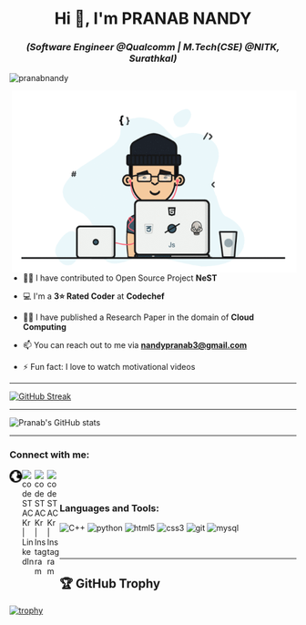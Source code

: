 
<!-- <img align="center" src="./banner.png"/></a> -->

<h1 align="center"><b>Hi 👋, I'm PRANAB NANDY</b></h1>
<h3 align="center"><i>(Software Engineer @Qualcomm | M.Tech(CSE) @NITK, Surathkal)</i></h3>

<p align="left"> <img src="https://komarev.com/ghpvc/?username=pranabnandy&label=visitors%20&color=129e00&style=plastic" alt="pranabnandy" /> </p>
<img align="right" alt="GIF" src="gif image.gif" width="500px" height="320" />


- 👨‍💻 I have contributed to Open Source Project **NeST**

- 💻 I'm a **3⭐ Rated Coder** at **Codechef**

- 👨‍💻 I have published a Research Paper in the domain of **Cloud Computing**

- 📫 You can reach out to me via  **nandypranab3@gmail.com**

-  ⚡ Fun fact: I love to watch motivational videos

 <hr>
 
[![GitHub Streak](http://github-readme-streak-stats.herokuapp.com?user=pranabnandy&theme=vue-dark&date_format=M%20j%5B%2C%20Y%5D)](https://git.io/streak-stats)
 
  <hr>
 
![Pranab's GitHub stats](https://github-readme-stats.vercel.app/api?username=pranabnandy&theme=tokyonight)



 <hr>


### Connect with me:

[<img align="left" alt="codeSTACKr.com" width="22px" src="https://raw.githubusercontent.com/iconic/open-iconic/master/svg/globe.svg" />][website]

[<img align="left" alt="codeSTACKr | LinkedIn" width="22px" src="https://cdn.jsdelivr.net/npm/simple-icons@v3/icons/linkedin.svg" />][linkedin]
[<img align="left" alt="codeSTACKr | Instagram" width="22px" src="https://cdn.jsdelivr.net/npm/simple-icons@v3/icons/gitlab.svg" />][gitlab]
[<img align="left" alt="codeSTACKr | Instagram" width="22px" src="https://cdn.jsdelivr.net/npm/simple-icons@v3/icons/gitlab.svg" />][gitlab2]

<br />
<br />


### Languages and Tools:



<p align="left">
<img src="https://i.pinimg.com/originals/99/f8/87/99f887833c475448723d3c9ac16c179b.png" alt="C++" width="40" height="40"/> 
<img src="https://cdn3.iconfinder.com/data/icons/logos-and-brands-adobe/512/267_Python-512.png" alt="python" width="40" height="40"/> 
<img src="https://upload.wikimedia.org/wikipedia/commons/thumb/6/61/HTML5_logo_and_wordmark.svg/512px-HTML5_logo_and_wordmark.svg.png" alt="html5" height="40"/> 
<img src="https://upload.wikimedia.org/wikipedia/commons/thumb/d/d5/CSS3_logo_and_wordmark.svg/1200px-CSS3_logo_and_wordmark.svg.png" alt="css3" height="40"/> 

<img src="https://www.vectorlogo.zone/logos/git-scm/git-scm-icon.svg" alt="git" width="40" height="40"/> 
<img src="https://i.pinimg.com/originals/50/f1/58/50f1582a95bdac10f1c3fa295c8b947b.png" alt="mysql" width="40" height="40"/>

</p>
<br />
 

[website]: https://pranabnandy.github.io
[youtube]: https://www.youtube.com/channel/UCzDN6ON3sJTHi3fP4wlttRQ
[gmail]: nandypranab3@gmail.com
[linkedin]: https://linkedin.com/in/pranab-nandy
[gitlab]: https://gitlab.com/PranabNandy
[gitlab2]: https://gitlab.com/PranabNandy2











 <hr>



## 🏆 GitHub Trophy
[![trophy](https://github-profile-trophy.vercel.app/?username=PranabNandy&column=5)](https://github-profile-trophy.vercel.app/?username=PranabNandy&column=8)


